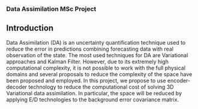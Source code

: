 
### Data Assimilation MSc Project

## Introduction
Data Assimilation (DA) is an uncertainty quantification technique used to reduce the error in  predictions combining forecasting data with real observation of the state. The most used techniques  for DA are Variational approaches and Kalman Filter.  However, due to its extremely high computational complexity, it is not possible to work with the full  physical domains and several proposals to reduce the complexity of the space have been proposed  and employed. In this project, we propose to use encoder-decoder technology to reduce the  computational cost of solving 3D Variational data assimilation. In particular, the space will be reduced  by applying E/D technologies to the background error covariance matrix.
